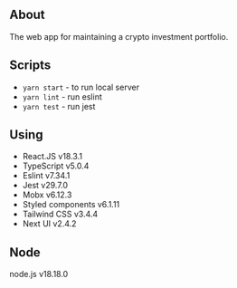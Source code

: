 ## About

The web app for maintaining a crypto investment portfolio.

## Scripts

* `yarn start` - to run local server
* `yarn lint` - run eslint
* `yarn test` - run jest

## Using
- React.JS v18.3.1
- TypeScript v5.0.4
- Eslint v7.34.1
- Jest v29.7.0
- Mobx v6.12.3
- Styled components v6.1.11
- Tailwind CSS v3.4.4
- Next UI v2.4.2

## Node
node.js v18.18.0
